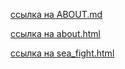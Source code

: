 [ссылка на ABOUT.md](https://idk0182.github.io/ABOUT_md.md)

[ссылка на about.html](https://idk0182.github.io/about_html.html)

[ссылка на sea_fight.html](https://idk0182.github.io/sea_fight.html)

